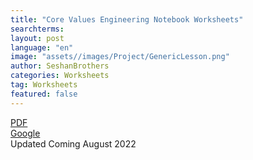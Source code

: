 ```yaml
---
title: "Core Values Engineering Notebook Worksheets"
searchterms:
layout: post
language: "en"
image: "assets//images/Project/GenericLesson.png"
author: SeshanBrothers
categories: Worksheets
tag: Worksheets
featured: false
---
```


<a href="/translations/en-us/Worksheets/2021FLLTutorials-CVWorksheets.pdf">PDF</a><br>
<a href="https://docs.google.com/presentation/d/1xVRxlnJhT94F7EvrhejzaK2hKptG1wfDjtHF_EJ8QWE/edit?usp=sharing">Google</a><br>
Updated Coming August 2022
